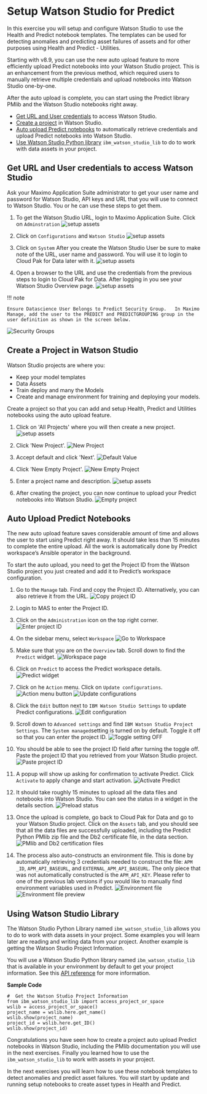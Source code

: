 # Setup Watson Studio for Predict

In this exercise you will setup and configure Watson Studio to use the Health and Predict notebook templates. The templates can be used for detecting anomalies and predicting asset failures of assets and for other purposes using Health and Predict - Utilities.

Starting with v8.9, you can use the new auto upload feature to more efficiently upload Predict notebooks into your Watson Studio project. This is an enhancement from the previous method, which required users to manually retrieve multiple credentials and upload notebooks into Watson Studio one-by-one.

After the auto upload is complete, you can start using the Predict library PMlib and the Watson Studio notebooks right away.

- [Get URL and User credentials](#get-credentials) to access Watson Studio.
- [Create a project](#create-project) in Watson Studio.
- [Auto upload Predict notebooks](#auto-upload) to automatically retrieve credentials and upload Predict notebooks into Watson Studio.
- [Use Watson Studio Python library](#watson-studio-library) `ibm_watson_studio_lib` to do to work with data assets in your project.


## Get URL and User credentials to access Watson Studio
<a name="get-credentials"></a>

Ask your Maximo Application Suite administrator to get your user name and password for Watson Studio,
API keys and URL that you will use to connect to Watson Studio.  You or he can use these steps to get them.

1. To get the Watson Studio URL, login to Maximo Application Suite.  Click on `Adminstration`
![setup assets](/img/apm_8.7/p01.png) 

2. Click on `Configurations` and `Watson Studio`
![setup assets](/img/apm_8.7/p02.png) 

3. Click on `System`  After you create the Watson Studio User be sure to make note of the URL, user name and password.  You will use it to login to Cloud Pak for Data later with it. 
![setup assets](/img/apm_8.7/p03.png)

4. Open a browser to the URL and use the credentials from the previous steps to login to Cloud Pak for Data.  After logging in you see your Watson Studio Overview page.
![setup assets](/img/apm_8.7/p04.png) 

!!! note

    Ensure Datascience User Belongs to Predict Security Group.   In Maximo Manage, add the user to the PREDICT and PREDICTGROUPING group in the user definition as shown in the screen below.
    
![Security Groups](/img/apm_8.7/p15.png) 


## Create a Project in Watson Studio
<a name="create-project"></a>

Watson Studio projects are where you:

- Keep your model templates
- Data Assets
- Train deploy and many the Models
- Create and manage environment for training and deploying your models.

Create a project so that you can add and setup Health, Predict and Utilities notebooks using the auto upload feature.

1. Click on 'All Projects' where you will then create a new project.
![setup assets](/img/apm_8.7/p05.png) 
 
2. Click 'New Project'. 
![New Project](/img/apm_8.7/p06.png) 

3. Accept default and click 'Next'. 
![Default Value](/img/apm_8.7/p07.png) 

4. Click 'New Empty Project'. 
![New Empty Project](/img/apm_8.7/p08.png)

5. Enter a project name and description.
![setup assets](/img/apm_8.7/p09.png) 

6. After creating the project, you can now continue to upload your Predict notebooks into Watson Studio.
![Empty project](/img/apm_8.9/p86.png) 


## Auto Upload Predict Notebooks
<a name="auto-upload"></a>

The new auto upload feature saves considerable amount of time and allows the user to start using Predict right away. It should take less than 15 minutes to complete the entire upload. All the work is automatically done by Predict workspace’s Ansible operator in the background.

To start the auto upload, you need to get the Project ID from the Watson Studio project you just created and add it to Predict’s workspace configuration.

1. Go to the `Manage` tab. Find and copy the Project ID. Alternatively, you can also retrieve it from the URL.
![Copy project ID](/img/apm_8.9/p70.png) 

2. Login to MAS to enter the Project ID.

3. Click on the `Administration` icon on the top right corner.
![Enter project ID](/img/apm_8.9/p71.png) 

4. On the sidebar menu, select `Workspace`
![Go to Workspace](/img/apm_8.9/p72.png)

5. Make sure that you are on the `Overview` tab. Scroll down to find the `Predict` widget.
![Workspace page](/img/apm_8.9/p73.png)

6. Click on `Predict` to access the Predict workspace details.
![Predict widget](/img/apm_8.9/p74.png)

7. Click on he `Action` menu. Click on `Update configurations`.
![Action menu button](/img/apm_8.9/p75.png)
![Update configurations](/img/apm_8.9/p76.png)

8. Click the `Edit` button next to `IBM Watson Studio Settings` to update Predict configurations.
![Edit configuration](/img/apm_8.9/p78.png)

9. Scroll down to `Advanced settings` and find `IBM Watson Studio Project Settings`. The `System managed`setting is turned on by default. Toggle it off so that you can enter the project ID.
![Toggle setting OFF](/img/apm_8.9/p79.png)

10. You should be able to see the project ID field after turning the toggle off. Paste the project ID that you retrieved from your Watson Studio project.
![Paste project ID](/img/apm_8.9/p80.png)

11. A popup will show up asking for confirmation to activate Predict. Click `Activate` to apply change and start activation.
![Activate Predict](/img/apm_8.9/p81.png)

12. It should take roughly 15 minutes to upload all the data files and notebooks into Watson Studio. You can see the status in a widget in the details section.
![Preload status](/img/apm_8.9/p82.png)

13. Once the upload is complete, go back to Cloud Pak for Data and go to your Watson Studio project. Click on the `Assets` tab, and you should see that all the data files are successfully uploaded, including the Predict Python PMlib zip file and the Db2 certificate file, in the data section.
![PMlib and Db2 certification files](/img/apm_8.9/p83.png)

14. The process also auto-constructs an environment file. This is done by automatically retrieving 3 credentials needed to construct the file: `APM _ID`, `APM_API_BASEURL`, and `EXTERNAL_APM_API_BASEURL`. The only piece that was not automatically constructed is the `APM_API_KEY`. Please refer to one of the previous lab versions if you would like to manually find environment variables used in Predict.
![Environment file](/img/apm_8.9/p84.png)
![Environment file preview](/img/apm_8.9/p85.png)


##  Using Watson Studio Library
<a name="watson-studio-library"></a>

The Watson Studio Python Library named `ibm_watson_studio_lib` allows you to do to work with data assets in your project.  Some examples you will learn later are reading and writing data from your project.    Another example is getting the Watson Studio Project Information. 

You will use a Watson Studio Python library named `ibm_watson_studio_lib` that is available in your environment by default to get your project information.  See this [API reference](https://www.ibm.com/docs/en/cloud-paks/cp-data/4.0?topic=lib-watson-studio-python) for more information. 

**Sample Code**

    #  Get the Watson Studio Project Information
    from ibm_watson_studio_lib import access_project_or_space
    wslib = access_project_or_space()
    project_name = wslib.here.get_name()
    wslib.show(project_name)
    project_id = wslib.here.get_ID()
    wslib.show(project_id)

Congratulations you have seen how to create a project auto upload Predict notebooks in Watson Studio, including the PMlib documentation you will use in the next exercises. Finally you learned how to use the `ibm_watson_studio_lib` to work with assets in your project.

In the next exercises you will learn how to use these notebook templates to detect anomalies and predict asset failures.   You will start by update and running setup notebooks to create asset types in Health and Predict.  
